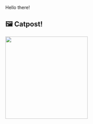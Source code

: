 Hello there!



## 🖼️ Catpost!

<sub>
    <img src="https://cdn2.thecatapi.com/images/e0d.jpg" height="256">
</sub>


